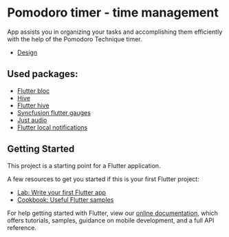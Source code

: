 # Pomodoro timer - time management

App assists you in organizing your tasks and accomplishing them efficiently with the help of the Pomodoro Technique timer.

- [Design](https://dribbble.com/shots/11897384-Pomodoro-Timer-App?utm_source=Clipboard_Shot&utm_campaign=Novaslide&utm_content=Pomodoro%20Timer%20App&utm_medium=Social_Share&utm_source=Clipboard_Shot&utm_campaign=Novaslide&utm_content=Pomodoro%20Timer%20App&utm_medium=Social_Share)


## Used packages:
- [Flutter bloc](https://pub.dev/packages/flutter_bloc)
- [Hive](https://pub.dev/packages/hive)
- [Flutter hive](https://pub.dev/packages/hive_flutter)
- [Syncfusion flutter gauges](https://pub.dev/packages/syncfusion_flutter_gauges)
- [Just audio](https://pub.dev/packages/just_audio)
- [Flutter local notifications](https://pub.dev/packages/flutter_local_notifications)

## Getting Started

This project is a starting point for a Flutter application.

A few resources to get you started if this is your first Flutter project:

- [Lab: Write your first Flutter app](https://flutter.dev/docs/get-started/codelab)
- [Cookbook: Useful Flutter samples](https://flutter.dev/docs/cookbook)

For help getting started with Flutter, view our
[online documentation](https://flutter.dev/docs), which offers tutorials,
samples, guidance on mobile development, and a full API reference.
